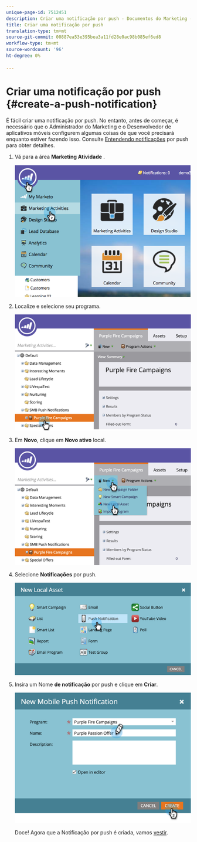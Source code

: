 ```yaml
---
unique-page-id: 7512451
description: Criar uma notificação por push - Documentos do Marketing - Documentação do produto
title: Criar uma notificação por push
translation-type: tm+mt
source-git-commit: 00887ea53e395bea3a11fd28e0ac98b085ef6ed8
workflow-type: tm+mt
source-wordcount: '96'
ht-degree: 0%

---
```



# Criar uma notificação por push {#create-a-push-notification}

É fácil criar uma notificação por push. No entanto, antes de começar, é necessário que o Administrador do Marketing e o Desenvolvedor de aplicativos móveis configurem algumas coisas de que você precisará enquanto estiver fazendo isso. Consulte [Entendendo notificações](understanding-push-notifications.md) por push para obter detalhes.

1. Vá para a área **Marketing Atividade** .

   ![](assets/image2015-4-22-18-3a46-3a14.png)

1. Localize e selecione seu programa.

   ![](assets/image2015-4-23-13-3a31-3a43.png)

1. Em **Novo**, clique em **Novo ativo** local.

   ![](assets/image2015-4-23-13-3a33-3a20.png)

1. Selecione **Notificações** por push.

   ![](assets/image2015-4-23-13-3a35-3a6.png)

1. Insira um Nome **de notificação** por push e clique em **Criar**.

   ![](assets/image2015-4-23-13-3a36-3a56.png)

   Doce! Agora que a Notificação por push é criada, vamos [vestir](configure-mobile-push-notification.md).

